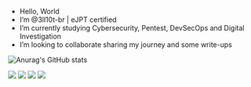 - Hello, World 
- I’m @3ll10t-br | eJPT certified
- I’m currently studying Cybersecurity, Pentest, DevSecOps and Digital Investigation
- I’m looking to collaborate sharing my journey and some write-ups

<!---
3ll10t-br/3ll10t-br is a ✨ special ✨ repository because its `README.md` (this file) appears on your GitHub profile.
You can click the Preview link to take a look at your changes.
--->
![Anurag's GitHub stats](https://github-readme-stats.vercel.app/api?username=3ll10t-br&show_icons=true&theme=maroongold)

<div>
  <a href="https://www.instagram.com/_3ll10t/" target="_blank"><img src="https://img.shields.io/badge/Instagram-E4405F?style=for-the-badge&logo=instagram&logoColor=white"></a>  <a href="https://www.linkedin.com/in/itsmeleandro/" target="_blank"><img src="https://img.shields.io/badge/LinkedIn-0077B5?style=for-the-badge&logo=linkedin&logoColor=white"></a>  <a href="https://twitter.com/_3ll10t" target="_blank"><img src="https://img.shields.io/badge/Twitter-1DA1F2?style=for-the-badge&logo=twitter&logoColor=white"></a>  <a href="https://discord.com/channels/@3ll10t#1787" target="_blank"><img src="https://img.shields.io/badge/Discord-7289DA?style=for-the-badge&logo=discord&logoColor=white"></a>

</div>
